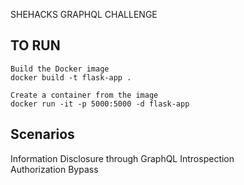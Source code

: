 SHEHACKS GRAPHQL CHALLENGE

## TO RUN

```
Build the Docker image
docker build -t flask-app .

Create a container from the image
docker run -it -p 5000:5000 -d flask-app
```

## Scenarios

Information Disclosure through GraphQL Introspection<br>
Authorization Bypass
